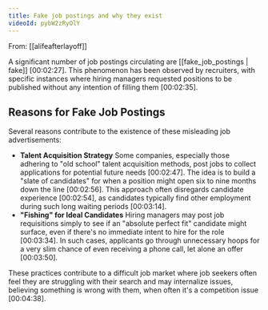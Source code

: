 ```yaml
---
title: Fake job postings and why they exist
videoId: pybW2zRyOlY
---
```


From: [[alifeafterlayoff]] <br/> 

A significant number of job postings circulating are [[fake_job_postings | fake]] <a class="yt-timestamp" data-t="00:02:27">[00:02:27]</a>. This phenomenon has been observed by recruiters, with specific instances where hiring managers requested positions to be published without any intention of filling them <a class="yt-timestamp" data-t="00:02:35">[00:02:35]</a>.

## Reasons for Fake Job Postings

Several reasons contribute to the existence of these misleading job advertisements:

*   **Talent Acquisition Strategy** Some companies, especially those adhering to "old school" talent acquisition methods, post jobs to collect applications for potential future needs <a class="yt-timestamp" data-t="00:02:47">[00:02:47]</a>. The idea is to build a "slate of candidates" for when a position might open six to nine months down the line <a class="yt-timestamp" data-t="00:02:56">[00:02:56]</a>. This approach often disregards candidate experience <a class="yt-timestamp" data-t="00:02:54">[00:02:54]</a>, as candidates typically find other employment during such long waiting periods <a class="yt-timestamp" data-t="00:03:14">[00:03:14]</a>.
*   **"Fishing" for Ideal Candidates** Hiring managers may post job requisitions simply to see if an "absolute perfect fit" candidate might surface, even if there's no immediate intent to hire for the role <a class="yt-timestamp" data-t="00:03:34">[00:03:34]</a>. In such cases, applicants go through unnecessary hoops for a very slim chance of even receiving a phone call, let alone an offer <a class="yt-timestamp" data-t="00:03:50">[00:03:50]</a>.

These practices contribute to a difficult job market where job seekers often feel they are struggling with their search and may internalize issues, believing something is wrong with them, when often it's a competition issue <a class="yt-timestamp" data-t="00:04:38">[00:04:38]</a>.